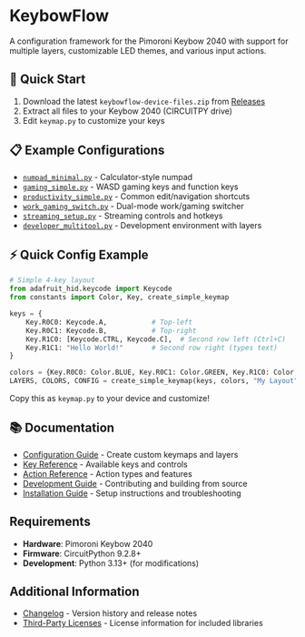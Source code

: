 # KeybowFlow

A configuration framework for the Pimoroni Keybow 2040 with support for multiple layers, customizable LED themes, and various input actions.

## 🚀 Quick Start

1. Download the latest `keybowflow-device-files.zip` from [Releases](https://github.com/Merp4/KeybowFlow/releases)
2. Extract all files to your Keybow 2040 (CIRCUITPY drive)
3. Edit `keymap.py` to customize your keys

## 📋 Example Configurations

- [`numpad_minimal.py`](examples/configs/numpad_minimal.py) - Calculator-style numpad  
- [`gaming_simple.py`](examples/configs/gaming_simple.py) - WASD gaming keys and function keys
- [`productivity_simple.py`](examples/configs/productivity_simple.py) - Common edit/navigation shortcuts
- [`work_gaming_switch.py`](examples/configs/work_gaming_switch.py) - Dual-mode work/gaming switcher
- [`streaming_setup.py`](examples/configs/streaming_setup.py) - Streaming controls and hotkeys
- [`developer_multitool.py`](examples/configs/developer_multitool.py) - Development environment with layers

## ⚡ Quick Config Example

```python
# Simple 4-key layout
from adafruit_hid.keycode import Keycode
from constants import Color, Key, create_simple_keymap

keys = {
    Key.R0C0: Keycode.A,           # Top-left
    Key.R0C1: Keycode.B,           # Top-right  
    Key.R1C0: [Keycode.CTRL, Keycode.C],  # Second row left (Ctrl+C)
    Key.R1C1: "Hello World!"       # Second row right (types text)
}

colors = {Key.R0C0: Color.BLUE, Key.R0C1: Color.GREEN, Key.R1C0: Color.RED, Key.R1C1: Color.YELLOW}
LAYERS, COLORS, CONFIG = create_simple_keymap(keys, colors, "My Layout")
```

Copy this as `keymap.py` to your device and customize!

## 📚 Documentation

- [Configuration Guide](docs/CONFIGURATION_GUIDE.md) - Create custom keymaps and layers
- [Key Reference](docs/KEY_REFERENCE.md) - Available keys and controls
- [Action Reference](docs/ACTION_REFERENCE.md) - Action types and features
- [Development Guide](docs/DEVELOPMENT.md) - Contributing and building from source
- [Installation Guide](docs/INSTALLATION.md) - Setup instructions and troubleshooting

## Requirements

- **Hardware**: Pimoroni Keybow 2040
- **Firmware**: CircuitPython 9.2.8+
- **Development**: Python 3.13+ (for modifications)

## Additional Information

- [Changelog](CHANGELOG.md) - Version history and release notes
- [Third-Party Licenses](docs/THIRD_PARTY_LICENSES.md) - License information for included libraries

